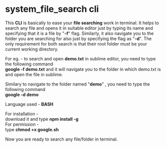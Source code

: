 # system_file_search cli
This <b>CLI</b> is basically to ease your <b>file searching</b> work in terminal. It helps to search any file and opens it in suitable editor just by typing its name and specifying that it is a file by "<b>-f</b>" flag. Similarly, it also navigate you to the folder you are searching for also just by specifying the flag as "<b>-d</b>". The only requirement for both search is that their root folder must be your current working directory.

For eg. -  to search and open <b>demo.txt</b> in sublime editor, you need to type the following command <br>
 <b>google -f demo.txt</b> and it will navigate you to the folder in which demo.txt is and open the file in sublime.<br>
 
Similary to navigate to the folder named "<b>demo</b>" , you need to type the following command <br>
<b>google -d demo </b> 

Language used - <b> BASH </b><br>

For installation - <br>
download it and type <b>npm install -g</b><br>
For permission -<br>
type <b> chmod +x google.sh</b><br>

Now you are ready to search any file/folder in terminal.
